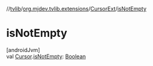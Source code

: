//[tvlib](../../../index.md)/[org.mjdev.tvlib.extensions](../index.md)/[CursorExt](index.md)/[isNotEmpty](is-not-empty.md)

# isNotEmpty

[androidJvm]\
val [Cursor](https://developer.android.com/reference/kotlin/android/database/Cursor.html).[isNotEmpty](is-not-empty.md): [Boolean](https://kotlinlang.org/api/latest/jvm/stdlib/kotlin/-boolean/index.html)
